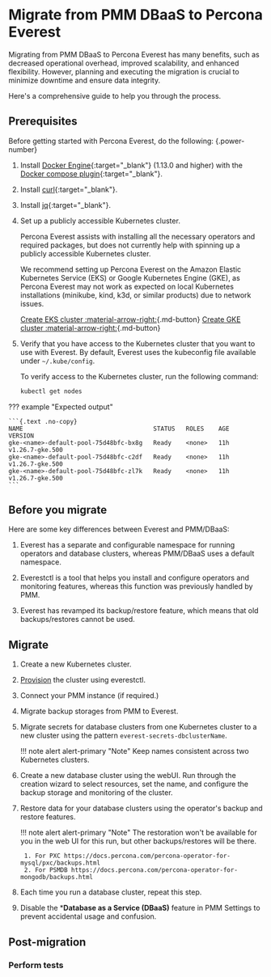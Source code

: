# Migrate from PMM DBaaS to Percona Everest

Migrating from PMM DBaaS to Percona Everest has many benefits, such as decreased operational overhead, improved scalability, and enhanced flexibility. However, planning and executing the migration is crucial to minimize downtime and ensure data integrity. 

Here's a comprehensive guide to help you through the process.

## Prerequisites

Before getting started with Percona Everest, do the following:
{.power-number}

1. Install [Docker Engine](https://docs.docker.com/engine/install){:target="_blank"} (1.13.0 and higher) with the [Docker compose plugin](https://docs.docker.com/compose/install/){:target="_blank"}.

2. Install [curl](https://everything.curl.dev/get){:target="_blank"}.

3. Install [jq](https://jqlang.github.io/jq/){:target="_blank"}.

4. Set up a publicly accessible Kubernetes cluster. 

    Percona Everest assists with installing all the necessary operators and required packages, but does not currently help with spinning up a publicly accessible Kubernetes cluster.

    We recommend setting up Percona Everest on the Amazon Elastic Kubernetes Service (EKS) or Google Kubernetes Engine (GKE), as Percona Everest may not work as expected on local Kubernetes installations (minikube, kind, k3d, or similar products) due to network issues.

   
    [Create EKS cluster :material-arrow-right:](quickstart-guide/eks.md){.md-button}  [Create GKE cluster :material-arrow-right:](quickstart-guide/gke.md){.md-button}

5. Verify that you have access to the Kubernetes cluster that you want to use with Everest. By default, Everest uses the kubeconfig file available under `~/.kube/config`. 

    To verify access to the Kubernetes cluster, run the following command:
   
    ```sh 
    kubectl get nodes
    ```

??? example "Expected output"
    
    ```{.text .no-copy}
    NAME                                    STATUS   ROLES    AGE   VERSION
    gke-<name>-default-pool-75d48bfc-bx8g   Ready    <none>   11h   v1.26.7-gke.500
    gke-<name>-default-pool-75d48bfc-c2df   Ready    <none>   11h   v1.26.7-gke.500
    gke-<name>-default-pool-75d48bfc-zl7k   Ready    <none>   11h   v1.26.7-gke.500
    ```

## Before you migrate

Here are some key differences between Everest and PMM/DBaaS:

1. Everest has a separate and configurable namespace for running operators and database clusters, whereas PMM/DBaaS uses a default namespace.

2. Everestctl is a tool that helps you install and configure operators and monitoring features, whereas this function was previously handled by PMM.

3. Everest has revamped its backup/restore feature, which means that old backups/restores cannot be used.

## Migrate

1. Create a new Kubernetes cluster.
2. [Provision](use/db_provision.md) the cluster using everestctl.
3. Connect your PMM instance (if required.)
4. Migrate backup storages from PMM to Everest.
5. Migrate secrets for database clusters from one Kubernetes cluster to a new cluster using the pattern `everest-secrets-dbclusterName`. 
   
    !!! note alert alert-primary "Note"
        Keep names consistent across two Kubernetes clusters.

6. Create a new database cluster using the webUI. Run through the creation wizard to select resources, set the name, and configure the backup storage and monitoring of the cluster.
7. Restore data for your database clusters using the operator's backup and restore features.

    !!! note alert alert-primary "Note"
        The restoration won't be available for you in the web UI for this run, but other backups/restores will be there.

        1. For PXC https://docs.percona.com/percona-operator-for-mysql/pxc/backups.html
        2. For PSMDB https://docs.percona.com/percona-operator-for-mongodb/backups.html

8.  Each time you run a database cluster, repeat this step.

9. Disable the ***Database as a Service (DBaaS)** feature in PMM Settings to prevent accidental usage and confusion.


## Post-migration

### Perform tests


